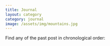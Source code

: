 ```yaml
---
title: Journal
layout: category
category: journal
image: /assets/img/mountains.jpg
---
```


Find any of the past post in chronological order:

